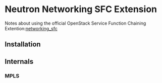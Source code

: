 # Neutron Networking SFC Extension #

Notes about using the official OpenStack Service Function Chaining
Extention:[networking_sfc](https://docs.openstack.org/networking-sfc/latest/)

## Installation ##


## Internals ##

### MPLS ###

